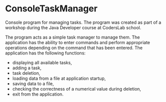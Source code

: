 # ConsoleTaskManager
Console program for managing tasks.
The program was created as part of a workshop during the Java Developer course at CodersLab school.

The program acts as a simple task manager to manage them. The application has the ability to enter commands and perform appropriate operations depending on the command that has been entered. The application has the following functions:

- displaying all available tasks,
- adding a task,
- task deletion,
- loading data from a file at application startup,
- saving data to a file,
- checking the correctness of a numerical value during deletion,
- exit from the application.
